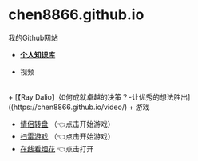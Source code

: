 # chen8866.github.io
我的Github网站<br>
+ [**个人知识库**](https://chen8866.github.io/knowledge/)

+ 视频
<br>
+ [【Ray Dalio】如何成就卓越的决策？-让优秀的想法胜出]((https://chen8866.github.io/video/)
+ 游戏
<br>


+ [情侣转盘](https://chen8866.github.io/couple/)
（👈点击开始游戏）
+ [扫雷游戏](https://chen8866.github.io/mine-hunter/)
（👈点击开始游戏）
+ [在线看烟花](https://chen8866.github.io/firework/)
👈点击打开
